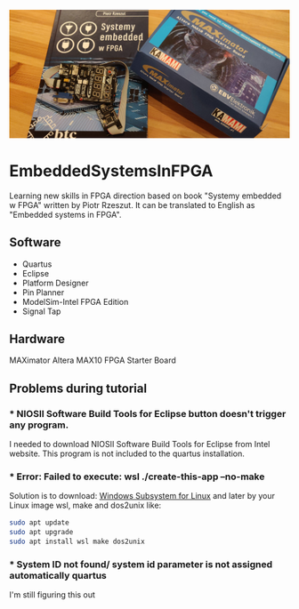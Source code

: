 ![ReadMeFoto](ReadMeFoto.jpg)
# EmbeddedSystemsInFPGA
Learning new skills in FPGA direction based on book "Systemy embedded w FPGA" written by Piotr Rzeszut. It can be translated to English as "Embedded systems in FPGA".

## Software
* Quartus
* Eclipse
* Platform Designer
* Pin Planner
* ModelSim-Intel FPGA Edition
* Signal Tap

## Hardware
MAXimator Altera MAX10 FPGA Starter Board

## Problems during tutorial
### * NIOSII Software Build Tools for Eclipse button doesn't trigger any program.
I needed to download NIOSII Software Build Tools for Eclipse from Intel website. This program is not included to the quartus installation.
### * Error: Failed to execute: wsl ./create-this-app –no-make
Solution is to download: [Windows Subsystem for Linux](https://docs.microsoft.com/en-us/windows/wsl/install-win10) and later by your Linux image wsl, make and dos2unix like:
``` bash
sudo apt update
sudo apt upgrade
sudo apt install wsl make dos2unix
```
### * System ID not found/ system id parameter is not assigned automatically quartus
I'm still figuring this out
